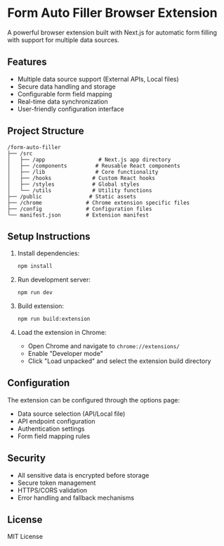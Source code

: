 # Form Auto Filler Browser Extension

A powerful browser extension built with Next.js for automatic form filling with support for multiple data sources.

## Features

- Multiple data source support (External APIs, Local files)
- Secure data handling and storage
- Configurable form field mapping
- Real-time data synchronization
- User-friendly configuration interface

## Project Structure

```
/form-auto-filler
├── /src
│   ├── /app                 # Next.js app directory
│   ├── /components         # Reusable React components
│   ├── /lib                # Core functionality
│   ├── /hooks             # Custom React hooks
│   ├── /styles            # Global styles
│   └── /utils             # Utility functions
├── /public               # Static assets
├── /chrome              # Chrome extension specific files
├── /config              # Configuration files
└── manifest.json        # Extension manifest
```

## Setup Instructions

1. Install dependencies:
   ```bash
   npm install
   ```

2. Run development server:
   ```bash
   npm run dev
   ```

3. Build extension:
   ```bash
   npm run build:extension
   ```

4. Load the extension in Chrome:
   - Open Chrome and navigate to `chrome://extensions/`
   - Enable "Developer mode"
   - Click "Load unpacked" and select the extension build directory

## Configuration

The extension can be configured through the options page:
- Data source selection (API/Local file)
- API endpoint configuration
- Authentication settings
- Form field mapping rules

## Security

- All sensitive data is encrypted before storage
- Secure token management
- HTTPS/CORS validation
- Error handling and fallback mechanisms

## License

MIT License
